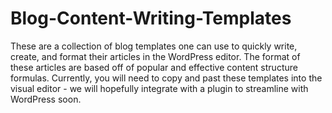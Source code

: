 # Blog-Content-Writing-Templates
These are a collection of blog templates one can use to quickly write, create, and format their articles in the WordPress editor. The format of these articles are based off of popular and effective content structure formulas. Currently, you will need to copy and past these templates into the visual editor - we will hopefully integrate with a plugin to streamline with WordPress soon.
